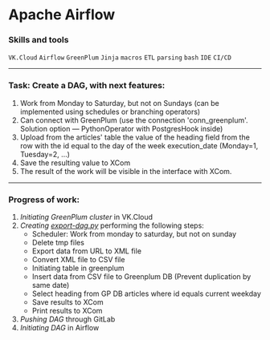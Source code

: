 # Apache Airflow

### Skills and tools
`VK.Cloud` `Airflow` `GreenPlum` `Jinja` `macros` `ETL` `parsing` `bash` `IDE` `CI/CD`

---
### Task: Create a DAG, with next features: 

1. Work from Monday to Saturday, but not on Sundays (can be implemented using schedules or branching operators)
2. Can connect with GreenPlum (use the connection 'conn_greenplum'. Solution option — PythonOperator with PostgresHook inside)
3. Upload from the articles' table the value of the heading field from the row with the id equal to the day of the week execution_date (Monday=1, Tuesday=2, ...)
4. Save the resulting value to XCom
5. The result of the work will be visible in the interface with XCom.
---

### Progress of work:

1. *Initiating GreenPlum cluster* in VK.Cloud
2. *Creating* [*export-dag.py*][1] performing the following steps:
    * Scheduler: Work from monday to saturday, but not on sunday
    * Delete tmp files
    * Export data from URL to XML file
    * Convert XML file to CSV file
    * Initiating table in greenplum
    * Insert data from CSV file to Greenplum DB (Prevent duplication by same date)
    * Select heading from GP DB articles where id equals current weekday
    * Save results to XCom
    * Print results to XCom
3. *Pushing DAG* through GitLab
4. *Initiating DAG* in Airflow


[1]:https://github.com/Amboss/portfolio_projects/blob/master/apache_airflow/scripts/export-dag.py
